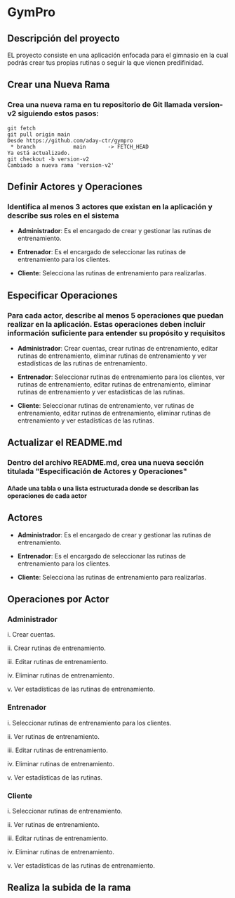 # GymPro

## Descripción del proyecto

<p>EL proyecto consiste en una aplicación enfocada para el gimnasio en la cual podrás crear tus propias rutinas o seguir la que vienen predifinidad.</p>


## Crear una Nueva Rama
### Crea una nueva rama en tu repositorio de Git llamada version-v2 siguiendo estos pasos:

```code
git fetch
git pull origin main
Desde https://github.com/aday-ctr/gympro
 * branch            main       -> FETCH_HEAD
Ya está actualizado.
git checkout -b version-v2
Cambiado a nueva rama 'version-v2'
```

## Definir Actores y Operaciones

### Identifica al menos 3 actores que existan en la aplicación y describe sus roles en el sistema

- **Administrador**: Es el encargado de crear y gestionar las rutinas de entrenamiento.
  
- **Entrenador**: Es el encargado de seleccionar las rutinas de entrenamiento para los clientes.
  
- **Cliente**: Selecciona las rutinas de entrenamiento para realizarlas.

## Especificar Operaciones

### Para cada actor, describe al menos 5 operaciones que puedan realizar en la aplicación. Estas operaciones deben incluir información suficiente para entender su propósito y requisitos

- **Administrador**: Crear cuentas,  crear rutinas de entrenamiento, editar rutinas de entrenamiento, eliminar rutinas de entrenamiento y ver estadísticas de las rutinas de entrenamiento.
  
- **Entrenador**:  Seleccionar rutinas de entrenamiento para los clientes, ver rutinas de entrenamiento, editar rutinas de entrenamiento, eliminar rutinas de entrenamiento y ver estadísticas de las rutinas.
  
- **Cliente**:  Seleccionar rutinas de entrenamiento, ver rutinas de entrenamiento, editar rutinas de  entrenamiento, eliminar rutinas de entrenamiento y ver estadísticas de las rutinas.

## Actualizar el README.md

### Dentro del archivo README.md, crea una nueva sección titulada "Especificación de Actores y Operaciones"

#### Añade una tabla o una lista estructurada donde se describan las operaciones de cada actor

## Actores

- **Administrador**: Es el encargado de crear y gestionar las rutinas de entrenamiento.
  
- **Entrenador**: Es el encargado de seleccionar las rutinas de entrenamiento para los clientes.
  
- **Cliente**: Selecciona las rutinas de entrenamiento para realizarlas.

## Operaciones por Actor

### Administrador

i. Crear cuentas.

ii. Crear rutinas de entrenamiento.

iii. Editar rutinas de entrenamiento.

iv. Eliminar rutinas de entrenamiento.

v. Ver estadísticas de las rutinas de entrenamiento.

###  Entrenador

i. Seleccionar rutinas de entrenamiento para los clientes.

ii. Ver rutinas de entrenamiento.

iii. Editar rutinas de entrenamiento.

iv. Eliminar rutinas de entrenamiento.

v. Ver estadísticas de las rutinas.

###  Cliente

i. Seleccionar rutinas de entrenamiento.

ii.  Ver rutinas de entrenamiento.

iii.  Editar rutinas de entrenamiento.

iv.   Eliminar rutinas de entrenamiento.

v.     Ver estadísticas de las rutinas de entrenamiento.

## Realiza la subida de la rama

```code

```
